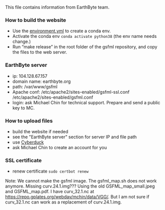 This file contains information from EarthByte team.

### How to build the website

- Use the [environment.yml](https://github.com/EarthByte/gsfml/blob/master/environment.yml) to create a conda env.
- Activate the conda env `conda activate python38` (the env name needs change.)
- Run “make release” in the root folder of the gsfml repository, and copy the files to the web server.

### EarthByte server

- ip:          104.128.67.157
- domain name: earthbyte.org
- path:        /var/www/gsfml
- Apache conf: /etc/apache2/sites-enabled/gsfml-ssl.conf /etc/apache2/sites-enabled/gsfml.conf
- login:       ask Michael Chin for technical support. Prepare and send a public key to MC.

### How to upload files

- build the website if needed
- see the "EarthByte server" section for server IP and file path
- use [Cyberduck](https://cyberduck.io/)
- ask Michael Chin to create an account for you

### SSL certificate

- renew certificate `sudo certbot renew`

Note: 
We cannot make the gsfml image. The gsfml_map.sh does not work anymore. Missing curv.24.1.img??? 
Using the old GSFML_map_small.jpeg and GSFML_map.pdf. I have curv_32.1.nc at https://repo.gplates.org/webdav/mchin/data/VGG/.
But I am not sure if curv_32.1.nc can work as a replacement of curv.24.1.img.
